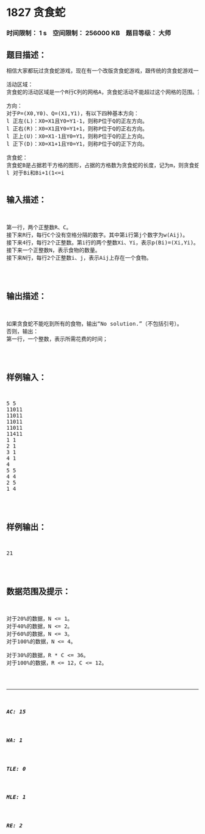 # 1827 贪食蛇   
### 时间限制： 1 s&nbsp;&nbsp;&nbsp;&nbsp;空间限制： 256000 KB&nbsp;&nbsp;&nbsp;&nbsp;题目等级： 大师  
## 题目描述：  

<pre>
相信大家都玩过贪食蛇游戏，现在有一个改版贪食蛇游戏，跟传统的贪食蛇游戏一样，贪食蛇在活动区域内运动，吃食物，但是这个改版的贪食蛇游戏有着一些特别的规则。
 
活动区域：
贪食蛇的活动区域是一个R行C列的网格A，贪食蛇活动不能超过这个网格的范围。第i行第j列的方格用Ai,j表示。每个方格有一个整数权值，记作w(Aij)。0<=w(Aij)<=8，w(Aij)=0时，Aij禁止进入；w(Aij)>0时，Aij允许进入。
 
方向：
对于P=(X0,Y0)、Q=(X1,Y1)，有以下四种基本方向：
l 正左(L)：X0=X1且Y0=Y1-1，则称P位于Q的正左方向。
l 正右(R)：X0=X1且Y0=Y1+1，则称P位于Q的正右方向。
l 正上(U)：X0=X1-1且Y0=Y1，则称P位于Q的正上方向。
l 正下(D)：X0=X1+1且Y0=Y1，则称P位于Q的正下方向。
 
贪食蛇：
贪食蛇B是占据若干方格的图形，占据的方格数为贪食蛇的长度，记为m，则贪食蛇从头到尾，用B1、B2、……、Bm表示。记p为贪食蛇的形态，若Bi位于第Xi行第Yi列，则p(Bi)=(Xi,Yi)。初始情况下，m=4，且运动过程中始终需要满足以下限制：
l 对于Bi和Bi+1(1<=i<m)，就是贪食蛇的前、后相邻两部分，必须满足Bi位于Bi+1的L、R、U、D四个方向之一。
l 对于Bi和Bj(1<=i<j<=m)，p(Bi)=(Xi,Yi)，p(Bj)=(Xj,Yj)，需要满足Xi!=Xj或Yi!=Yj。也就是说，贪食蛇身体的任意一部分不能相交。
 
食物：
贪食蛇的活动区域内存在一些食物。每个食物位于一个允许进入的方格上，食物不会重叠。每个食物只能被吃一次。
 
贪食蛇的运动：
如果贪食蛇的头部B1的L、R、U、D四个方向之一的Aij能进入，且Aij上不存在食物，则贪食蛇可以向该方向运动，新的头部位于Aij上。记p’为贪食蛇新的形态，则：
l p’(Bk)=p(Bk-1)，当2<=k<=m。
l p’(Bk)=(i,j)，当k=1
 
贪食蛇的进食：
如果贪食蛇的头部B1的L、R、U、D四个方向之一的Aij能进入，且Aij上存在食物，则贪食蛇可以向该方向进食，新的头部位于Aij上，蛇的新长度m’=m+1。记p’为贪食蛇新的位置，则：
l p’(Bk)=p(Bk-1)，当2<=k<=m’。
l p’(Bk)=(i,j)，当k=1
 
注意：运动或进食后的贪食蛇形态，仅仅需要考虑变换后的形态是否满足限制，不需要考虑变换的过程。也就是说，原来形态合法的贪食蛇的头部可以运动到尾部的位置，因为在变换后头部和尾部仍不会重叠。
 
运动或进食所需要的时间：
贪食蛇运动或进食，需要消耗时间。设运动或进食前头部所在的方格是P，运动或进食后头部所在的方格是Q，则此次运动或进食的所消耗的时间为|w(P)-w(Q)|+1。
 
游戏的会在开始前给出贪食蛇的初始位置和所有食物的位置。你的任务是，以最少的时间令贪食蛇吃完所有食物。
</pre>
  
  
## 输入描述：  

<pre>
第一行，两个正整数R、C。
接下来R行，每行C个没有空格分隔的数字。其中第i行第j个数字为w(Aij)。
接下来4行，每行2个正整数。第i行的两个整数Xi、Yi，表示p(Bi)=(Xi,Yi)。
接下来一个正整数N，表示食物的数量。
接下来N行，每行2个正整数i、j，表示Aij上存在一个食物。
</pre>
  
  
## 输出描述：  

<pre>
如果贪食蛇不能吃到所有的食物，输出“No solution.”（不包括引号）。
否则，输出：
第一行，一个整数，表示所需花费的时间；
</pre>
  
  
## 样例输入：  

<pre>
5 5
11011
11011
11011
11011
11411
1 1
2 1
3 1
4 1
4
5 5
4 4
2 5
1 4
</pre>
  
  
## 样例输出：  

<pre>
21
</pre>
  
  
## 数据范围及提示：  

<pre>
对于20%的数据，N <= 1。
对于40%的数据，N <= 2。
对于60%的数据，N <= 3。
对于100%的数据，N <= 4。
 
对于30%的数据，R * C <= 36。
对于100%的数据，R <= 12，C <= 12。
</pre>
  
  
***  

##### AC: 15  
##### WA: 1  
##### TLE: 0  
##### MLE: 1  
##### RE: 2  
